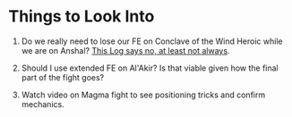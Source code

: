 # Things to Look Into

1. Do we really need to lose our FE on Conclave of the Wind Heroic while we are on Anshal? [This Log says no, at least not always](https://classic.warcraftlogs.com/reports/PpMwAm3yn8BfT6kN#fight=30&type=damage-done&translate=true&source=64&target=432).

2. Should I use extended FE on Al'Akir? Is that viable given how the final part of the fight goes?

3. Watch video on Magma fight to see positioning tricks and confirm mechanics.